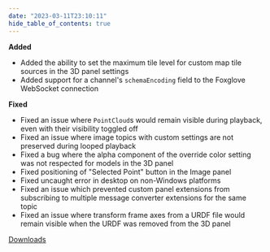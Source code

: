 ```yaml
---
date: "2023-03-11T23:10:11"
hide_table_of_contents: true
---
```


**Added**

- Added the ability to set the maximum tile level for custom map tile sources in the 3D panel settings
- Added support for a channel's `schemaEncoding` field to the Foxglove WebSocket connection

**Fixed**

- Fixed an issue where `PointCloud`s would remain visible during playback, even with their visibility toggled off
- Fixed an issue where image topics with custom settings are not preserved during looped playback
- Fixed a bug where the alpha component of the override color setting was not respected for models in the 3D panel
- Fixed positioning of "Selected Point" button in the Image panel
- Fixed uncaught error in desktop on non-Windows platforms
- Fixed an issue which prevented custom panel extensions from subscribing to multiple message converter extensions for the same topic
- Fixed an issue where transform frame axes from a URDF file would remain visible when the URDF was removed from the 3D panel

[Downloads](https://github.com/foxglove/studio/releases/tag/v1.43.1)
